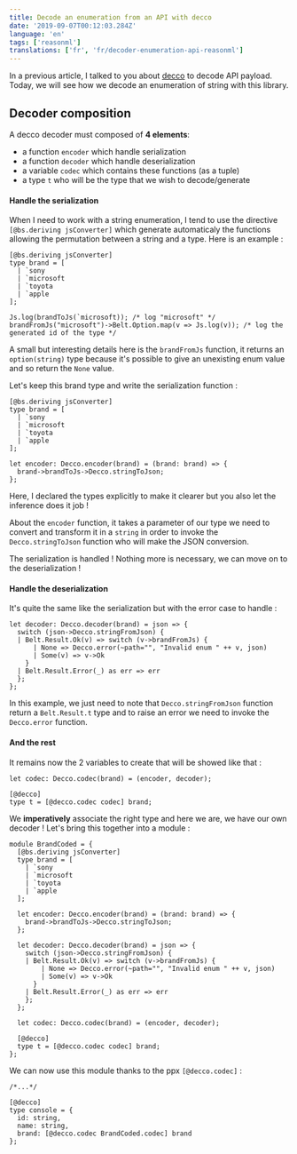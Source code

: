 ```yaml
---
title: Decode an enumeration from an API with decco
date: '2019-09-07T00:12:03.284Z'
language: 'en'
tags: ['reasonml']
translations: ['fr', 'fr/decoder-enumeration-api-reasonml']
---
```


In a previous article, I talked to you about [decco](https://github.com/ryb73/ppx_decco) to decode API payload. Today, we will see how we decode an enumeration of string with this library.

## Decoder composition

A decco decoder must composed of **4 elements**:

- a function `encoder` which handle serialization
- a function `decoder` which handle deserialization
- a variable `codec` which contains these functions (as a tuple)
- a type `t` who will be the type that we wish to decode/generate

#### Handle the serialization

When I need to work with a string enumeration, I tend to use the directive `[@bs.deriving jsConverter]` which generate automaticaly the functions allowing the permutation between a string and a type. Here is an example :

```reason
[@bs.deriving jsConverter]
type brand = [
  | `sony
  | `microsoft
  | `toyota
  | `apple
];

Js.log(brandToJs(`microsoft)); /* log "microsoft" */
brandFromJs("microsoft")->Belt.Option.map(v => Js.log(v)); /* log the generated id of the type */
```

A small but interesting details here is the `brandFromJs` function, it returns an `option(string)` type because it's possible to give an unexisting enum value and so return the `None` value.

Let's keep this brand type and write the serialization function :

```reason
[@bs.deriving jsConverter]
type brand = [
  | `sony
  | `microsoft
  | `toyota
  | `apple
];

let encoder: Decco.encoder(brand) = (brand: brand) => {
  brand->brandToJs->Decco.stringToJson;
};
```

Here, I declared the types explicitly to make it clearer but you also let the inference does it job !

About the `encoder` function, it takes a parameter of our type we need to convert and transform it in a `string` in order to invoke the `Decco.stringToJson` function who will make the JSON conversion.

The serialization is handled ! Nothing more is necessary, we can move on to the deserialization !

#### Handle the deserialization

It's quite the same like the serialization but with the error case to handle :

```reason
let decoder: Decco.decoder(brand) = json => {
  switch (json->Decco.stringFromJson) {
  | Belt.Result.Ok(v) => switch (v->brandFromJs) {
      | None => Decco.error(~path="", "Invalid enum " ++ v, json)
      | Some(v) => v->Ok
    }
  | Belt.Result.Error(_) as err => err
  };
};
```

In this example, we just need to note that `Decco.stringFromJson` function return a `Belt.Result.t` type and to raise an error we need to invoke the `Decco.error` function.

#### And the rest

It remains now the 2 variables to create that will be showed like that :

```reason
let codec: Decco.codec(brand) = (encoder, decoder);

[@decco]
type t = [@decco.codec codec] brand;
```

We **imperatively** associate the right type and here we are, we have our own decoder ! Let's bring this together into a module :

```reason
module BrandCoded = {
  [@bs.deriving jsConverter]
  type brand = [
    | `sony
    | `microsoft
    | `toyota
    | `apple
  ];

  let encoder: Decco.encoder(brand) = (brand: brand) => {
    brand->brandToJs->Decco.stringToJson;
  };

  let decoder: Decco.decoder(brand) = json => {
    switch (json->Decco.stringFromJson) {
    | Belt.Result.Ok(v) => switch (v->brandFromJs) {
        | None => Decco.error(~path="", "Invalid enum " ++ v, json)
        | Some(v) => v->Ok
      }
    | Belt.Result.Error(_) as err => err
    };
  };

  let codec: Decco.codec(brand) = (encoder, decoder);

  [@decco]
  type t = [@decco.codec codec] brand;
};
```

We can now use this module thanks to the ppx `[@decco.codec]` :

```reason
/*...*/

[@decco]
type console = {
  id: string,
  name: string,
  brand: [@decco.codec BrandCoded.codec] brand
};
```
